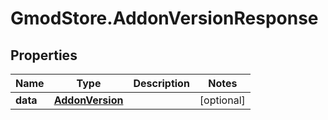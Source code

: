 # GmodStore.AddonVersionResponse

## Properties

Name | Type | Description | Notes
------------ | ------------- | ------------- | -------------
**data** | [**AddonVersion**](AddonVersion.md) |  | [optional] 


